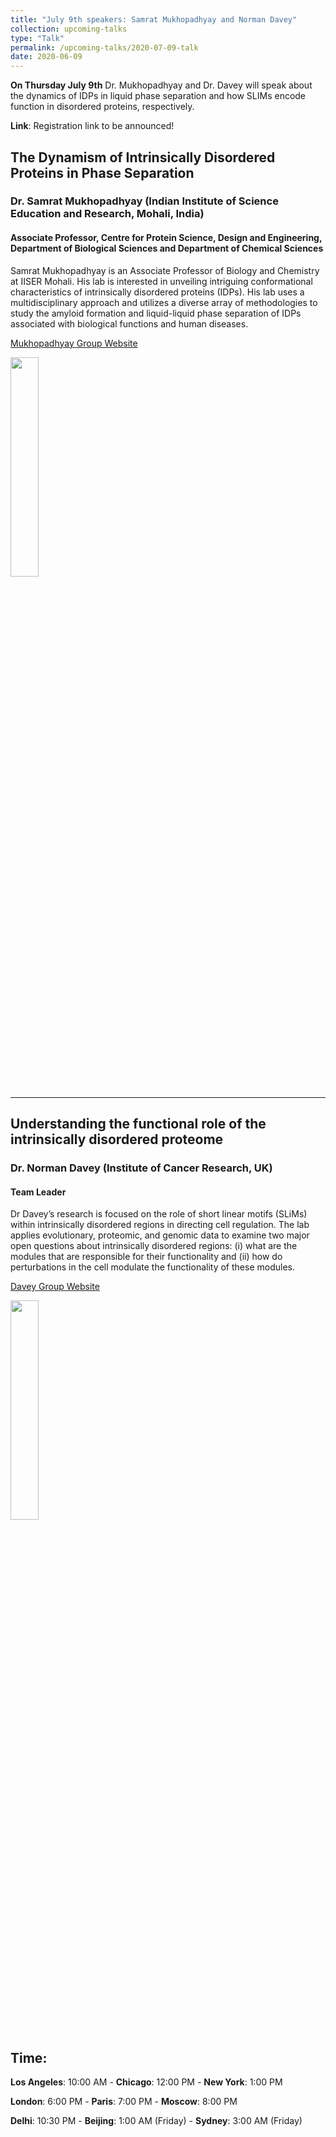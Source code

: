 ```yaml
---
title: "July 9th speakers: Samrat Mukhopadhyay and Norman Davey"
collection: upcoming-talks
type: "Talk"
permalink: /upcoming-talks/2020-07-09-talk
date: 2020-06-09
---
```


**On Thursday July 9th** Dr. Mukhopadhyay and Dr. Davey will speak about the dynamics of IDPs in liquid phase separation and how SLIMs encode function in disordered proteins, respectively.

**Link**: Registration link to be announced!

## The Dynamism of Intrinsically Disordered Proteins in Phase Separation
### Dr. Samrat Mukhopadhyay (Indian Institute of Science Education and Research, Mohali, India)

#### Associate Professor, Centre for Protein Science, Design and Engineering, Department of Biological Sciences and Department of Chemical Sciences

Samrat Mukhopadhyay is an Associate Professor of Biology and Chemistry at IISER Mohali. His lab is interested in unveiling intriguing conformational characteristics of intrinsically disordered proteins (IDPs). His lab uses a multidisciplinary approach and utilizes a diverse array of methodologies to study the amyloid formation and liquid-liquid phase separation of IDPs associated with biological functions and human diseases. 

[Mukhopadhyay Group Website](https://www.iisermohali.ac.in/faculty/dcs/mukhopadhyay)

<img src="{{site.baseurl}}/images/speakers/2020/mukhopadhyay.jpg" width="30%">


---

## Understanding the functional role of the intrinsically disordered proteome
### Dr. Norman Davey (Institute of Cancer Research, UK)

#### Team Leader
Dr Davey’s research is focused on the role of short linear motifs (SLiMs) within intrinsically disordered regions in directing cell regulation. 
The lab applies evolutionary, proteomic, and genomic data to examine two major open questions about intrinsically disordered regions: (i) what are the modules that are responsible for their functionality and (ii) how do perturbations in the cell modulate the functionality of these modules.

[Davey Group Website](https://www.icr.ac.uk/our-research/researchers-and-teams/dr-norman-davey)

<img src="{{site.baseurl}}/images/speakers/2020/davey.jpg" width="30%">


## Time:
**Los Angeles**: 10:00 AM - **Chicago**: 12:00 PM  - **New York**: 1:00 PM 

**London**: 6:00 PM - **Paris**: 7:00 PM - **Moscow**: 8:00 PM 

**Delhi**: 10:30 PM - **Beijing**: 1:00 AM (Friday)  - **Sydney**: 3:00 AM (Friday)




